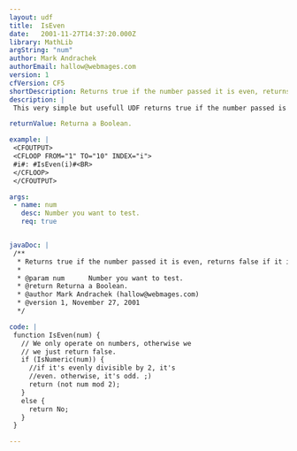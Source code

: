 ```yaml
---
layout: udf
title:  IsEven
date:   2001-11-27T14:37:20.000Z
library: MathLib
argString: "num"
author: Mark Andrachek
authorEmail: hallow@webmages.com
version: 1
cfVersion: CF5
shortDescription: Returns true if the number passed it is even, returns false if it is not.
description: |
 This very simple but usefull UDF returns true if the number passed is even, or false if it is not.

returnValue: Returna a Boolean.

example: |
 <CFOUTPUT>
 <CFLOOP FROM="1" TO="10" INDEX="i">
 #i#: #IsEven(i)#<BR>
 </CFLOOP>
 </CFOUTPUT>

args:
 - name: num
   desc: Number you want to test.
   req: true


javaDoc: |
 /**
  * Returns true if the number passed it is even, returns false if it is not.
  * 
  * @param num      Number you want to test. 
  * @return Returna a Boolean. 
  * @author Mark Andrachek (hallow@webmages.com) 
  * @version 1, November 27, 2001 
  */

code: |
 function IsEven(num) {
   // We only operate on numbers, otherwise we
   // we just return false.
   if (IsNumeric(num)) {
     //if it's evenly divisible by 2, it's
     //even. otherwise, it's odd. ;)
     return (not num mod 2);
   }
   else {
     return No;
   }
 }

---
```


